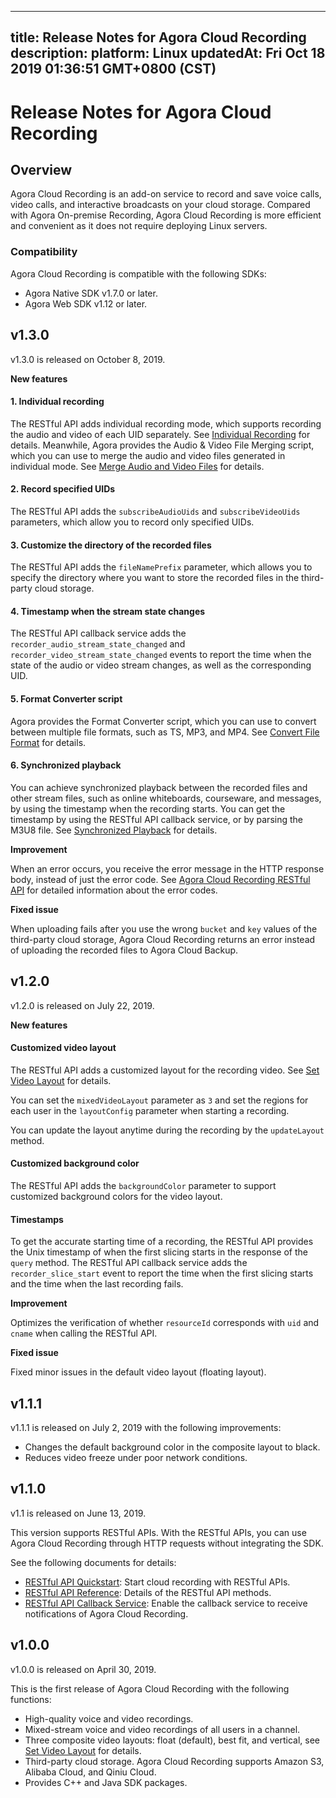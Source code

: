 
---
title: Release Notes for Agora Cloud Recording
description: 
platform: Linux
updatedAt: Fri Oct 18 2019 01:36:51 GMT+0800 (CST)
---
# Release Notes for Agora Cloud Recording
## Overview

Agora Cloud Recording is an add-on service to record and save voice calls, video calls, and interactive broadcasts on your cloud storage. Compared with Agora On-premise Recording, Agora Cloud Recording is more efficient and convenient as it does not require deploying Linux servers.

### Compatibility

Agora Cloud Recording is compatible with the following SDKs:

- Agora Native SDK v1.7.0 or later.
- Agora Web SDK v1.12 or later.

## v1.3.0

v1.3.0 is released on October 8, 2019.

**New features**

#### 1. Individual recording

The RESTful API adds individual recording mode, which supports recording the audio and video of each UID separately. See [Individual Recording](../../en/cloud_recording/cloud_recording_individual_mode.md) for details. Meanwhile, Agora provides the Audio & Video File Merging script, which you can use to merge the audio and video files generated in individual mode. See [Merge Audio and Video Files](../../en/cloud_recording/cloud_recording_merge_files.md) for details.

#### 2. Record specified UIDs

The RESTful API adds the `subscribeAudioUids` and `subscribeVideoUids` parameters, which allow you to record only specified UIDs.

#### 3. Customize the directory of the recorded files

The RESTful API adds the `fileNamePrefix` parameter, which allows you to specify the directory where you want to store the recorded files in the third-party cloud storage.

#### 4. Timestamp when the stream state changes

The RESTful API callback service adds the `recorder_audio_stream_state_changed` and `recorder_video_stream_state_changed` events to report the time when the state of the audio or video stream changes, as well as the corresponding UID.

#### 5. Format Converter script

Agora provides the Format Converter script, which you can use to convert between multiple file formats, such as TS, MP3, and MP4. See [Convert File Format](../../en/cloud_recording/cloud_recording_convert_format.md) for details.

#### 6. Synchronized playback

You can achieve synchronized playback between the recorded files and other stream files, such as online whiteboards, courseware, and messages, by using the timestamp when the recording starts. You can get the timestamp by using the RESTful API callback service, or by parsing the M3U8 file. See [Synchronized Playback](../../en/cloud_recording/cloud_recording_playback.md) for details.

**Improvement**

When an error occurs, you receive the error message in the HTTP response body, instead of just the error code. See [Agora Cloud Recording RESTful API](../../en/cloud-recording/cloud_recording_api_rest.md) for detailed information about the error codes.

**Fixed issue**

When uploading fails after you use the wrong `bucket` and `key` values of the third-party cloud storage, Agora Cloud Recording returns an error instead of uploading the recorded files to Agora Cloud Backup.


## v1.2.0

v1.2.0 is released on July 22, 2019. 

**New features**

#### Customized video layout

The RESTful API adds a customized layout for the recording video. See [Set Video Layout](../../en/cloud-recording/cloud_layout_guide.md) for details.

You can set the `mixedVideoLayout` parameter as `3` and set the regions for each user in the `layoutConfig` parameter when starting a recording.

You can update the layout anytime during the recording by the `updateLayout` method.

#### Customized background color

The RESTful API adds the `backgroundColor` parameter to support customized background colors for the video layout. 

#### Timestamps

To get the accurate starting time of a recording, the RESTful API provides the Unix timestamp of when the first slicing starts in the response of the `query` method.  The RESTful API callback service adds the `recorder_slice_start` event to report the time when the first slicing starts and the time when the last recording fails.

**Improvement**

Optimizes the verification of whether `resourceId` corresponds with `uid` and `cname` when calling the RESTful API.

**Fixed issue**

Fixed minor issues in the default video layout (floating layout).

## v1.1.1

v1.1.1 is released on July 2, 2019 with the following improvements:

- Changes the default background color in the composite layout to black.
- Reduces video freeze under poor network conditions.

## v1.1.0

v1.1 is released on June 13, 2019.

This version supports RESTful APIs. With the RESTful APIs, you can use Agora Cloud Recording through HTTP requests without integrating the SDK.

See the following documents for details:

- [RESTful API Quickstart](../../en/cloud-recording/cloud_recording_rest.md): Start cloud recording with RESTful APIs.
- [RESTful API Reference](../../en/cloud-recording/cloud_recording_api_rest.md): Details of the RESTful API methods.
- [RESTful API Callback Service](../../en/cloud-recording/cloud_recording_callback_rest.md): Enable the callback service to receive notifications of Agora Cloud Recording. 

## v1.0.0

v1.0.0 is released on April 30, 2019.

This is the first release of Agora Cloud Recording with the following functions:

- High-quality voice and video recordings.
- Mixed-stream voice and video recordings of all users in a channel.
- Three composite video layouts: float (default), best fit, and vertical, see [Set Video Layout](../../en/cloud-recording/cloud_layout_guide.md) for details.
- Third-party cloud storage. Agora Cloud Recording supports Amazon S3, Alibaba Cloud, and Qiniu Cloud.
- Provides C++ and Java SDK packages.
